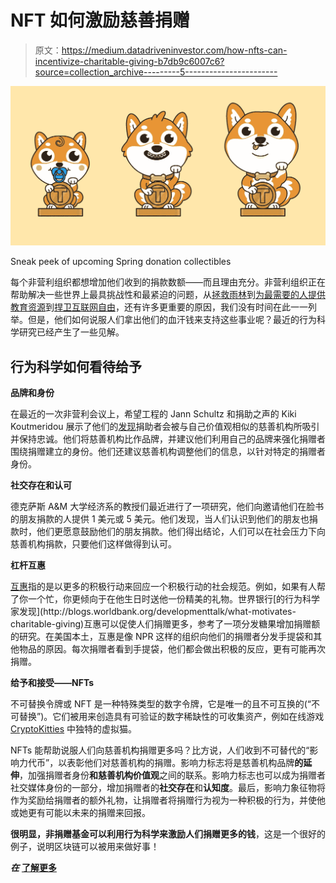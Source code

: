 # NFT 如何激励慈善捐赠

> 原文：<https://medium.datadriveninvestor.com/how-nfts-can-incentivize-charitable-giving-b7db9c6007c6?source=collection_archive---------5----------------------->

![](img/b52ab55dc572eafb0c408e2640c534d2.png)

Sneak peek of upcoming Spring donation collectibles

每个非营利组织都想增加他们收到的捐款数额——而且理由充分。非营利组织正在帮助解决一些世界上最具挑战性和最紧迫的问题，从[拯救雨林](https://www.rainforesttrust.org/)到[为最需要的人提供教育资源](https://learningequality.org/)到[捍卫互联网自由](https://www.fightforthefuture.org/)，还有许多更重要的原因，我们没有时间在此一一列举。但是，他们如何说服人们拿出他们的血汗钱来支持这些事业呢？最近的行为科学研究已经产生了一些见解。

## **行为科学如何看待给予**

**品牌和身份**

在最近的一次非营利会议上，希望工程的 Jann Schultz 和捐助之声的 Kiki Koutmeridou 展示了他们的[发现](http://dc.nonprofitfederation.org/wp-content/uploads/sites/3/2014/09/Behavioral-Science-Turning-Insight-into-Action-reduced.pdf)捐助者会被与自己价值观相似的慈善机构所吸引并保持忠诚。他们将慈善机构比作品牌，并建议他们利用自己的品牌来强化捐赠者围绕捐赠建立的身份。他们还建议慈善机构调整他们的信息，以针对特定的捐赠者身份。

**社交存在和认可**

德克萨斯 A&M 大学经济系的教授们最近进行了一项研究，他们向邀请他们在脸书的朋友捐款的人提供 1 美元或 5 美元。他们发现，当人们认识到他们的朋友也捐款时，他们更愿意鼓励他们的朋友捐款。他们得出结论，人们可以在社会压力下向慈善机构捐款，只要他们这样做得到认可。

**杠杆互惠**

[互惠](https://en.wikipedia.org/wiki/Reciprocity_(social_psychology))指的是以更多的积极行动来回应一个积极行动的社会规范。例如，如果有人帮了你一个忙，你更倾向于在他生日时送他一份精美的礼物。世界银行[的行为科学家发现](http://blogs.worldbank.org/developmenttalk/what-motivates-charitable-giving)互惠可以促使人们捐赠更多，参考了一项分发糖果增加捐赠额的研究。在美国本土，互惠是像 NPR 这样的组织向他们的捐赠者分发手提袋和其他物品的原因。每次捐赠者看到手提袋，他们都会做出积极的反应，更有可能再次捐赠。

**给予和接受——NFTs**

不可替换令牌或 NFT 是一种特殊类型的数字令牌，它是唯一的且不可互换的(“不可替换”)。它们被用来创造具有可验证的数字稀缺性的可收集资产，例如在线游戏 [CryptoKitties](https://www.cryptokitties.co/) 中独特的虚拟猫。

NFTs 能帮助说服人们向慈善机构捐赠更多吗？比方说，人们收到不可替代的“影响力代币”，以表彰他们对慈善机构的捐赠。影响力标志将是慈善机构品牌**的延伸**，加强捐赠者身份**和慈善机构价值观**之间的联系。影响力标志也可以成为捐赠者社交媒体身份的一部分，增加捐赠者的**社交存在**和**认知度**。最后，影响力象征物将作为奖励给捐赠者的额外礼物，让捐赠者将捐赠行为视为一种积极的行为，并使他或她更有可能以未来的捐赠来回报。

**很明显，非捐赠基金可以利用行为科学来激励人们捐赠更多的钱**，这是一个很好的例子，说明区块链可以被用来做好事！

***在*** [**了解更多**](https://spring.wetrust.io/)